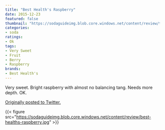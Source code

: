 ```yaml
---
title: "Best Health's Raspberry"
date: 2015-12-23
featured: false
thumbnail: "https://sodaguideimg.blob.core.windows.net/content/review/thumbs/best-healths-raspberry.jpg"
categories:
- soda
ratings:
- Ok
tags:
- Very Sweet
- Fruit
- Berry
- Raspberry
brands:
- Best Health's
---
```


Very sweet. Bright raspberry with almost no balancing tang. Needs more depth. OK. 

[Originally posted to Twitter.](https://twitter.com/Cavorter/status/679824619520405505)

{{< figure src="https://sodaguideimg.blob.core.windows.net/content/review/best-healths-raspberry.jpg" >}}

